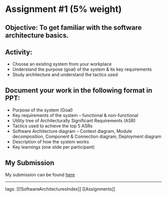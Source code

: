 # Assignment #1 (5% weight)

## Objective: To get familiar with the software architecture basics.

## Activity:

- Choose an existing system from your workplace
- Understand the purpose (goal) of the system & its key requirements
- Study architecture and understand the tactics used

## Document your work in the following format in PPT:

- Purpose of the system (Goal)
- Key requirements of the system – functional & non-functional
- Utility tree of Architecturally Significant Requirements (ASR)
- Tactics used to achieve the top 5 ASRs
- Software Architecture diagram – Context diagram, Module decomposition, Component & Connection diagram, Deployment diagram
- Description of how the system works
- Key learnings (one slide per participant)

## My Submission

My submission can be found [here](https://github.com/Akhilsudh/BITS-Assignment/blob/master/Semester%202/Software%20Architecture/Assignment%201/SA-Assignment-2021MT12054.pdf)

---
tags: [[!SoftwareArchitecturesIndex]] [[Assignments]]